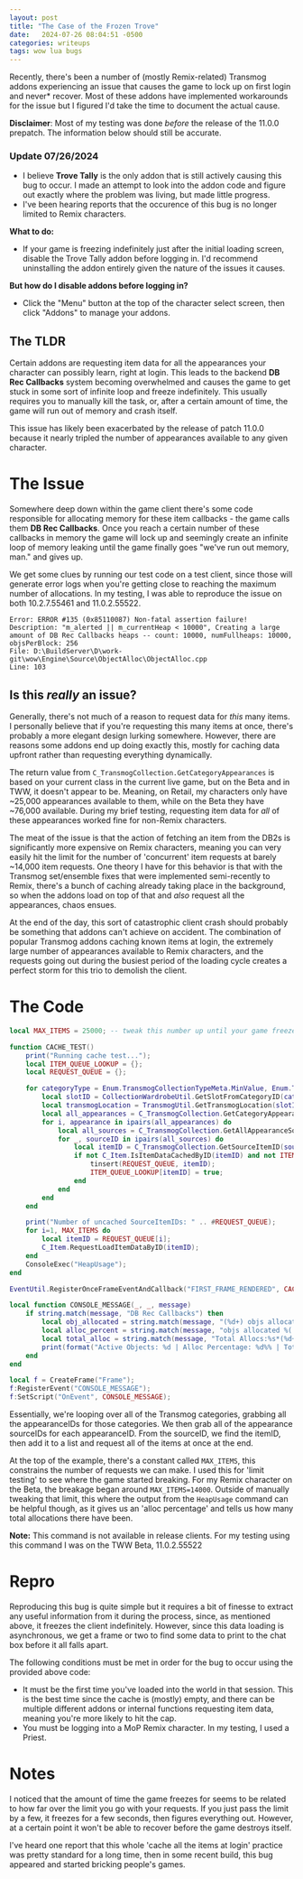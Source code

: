 ```yaml
---
layout: post
title: "The Case of the Frozen Trove"
date:   2024-07-26 08:04:51 -0500
categories: writeups
tags: wow lua bugs
---
```


Recently, there's been a number of (mostly Remix-related) Transmog addons experiencing an issue that causes the game to lock up on first login and never* recover. Most of these addons have implemented workarounds for the issue but I figured I'd take the time to document the actual cause.

**Disclaimer**: Most of my testing was done *before* the release of the 11.0.0 prepatch. The information below should still be accurate.

### Update 07/26/2024
- I believe **Trove Tally** is the only addon that is still actively causing this bug to occur. I made an attempt to look into the addon code and figure out exactly where the problem was living, but made little progress.
- I've been hearing reports that the occurence of this bug is no longer limited to Remix characters.

**What to do:** 
- If your game is freezing indefinitely just after the initial loading screen, disable the Trove Tally addon before logging in. I'd recommend uninstalling the addon entirely given the nature of the issues it causes.

**But how do I disable addons before logging in?**
- Click the "Menu" button at the top of the character select screen, then click "Addons" to manage your addons.

## The TLDR
Certain addons are requesting item data for all the appearances your character can possibly learn, right at login. This leads to the backend **DB Rec Callbacks** system becoming overwhelmed and causes the game to get stuck in some sort of infinite loop and freeze indefinitely. This usually requires you to manually kill the task, or, after a certain amount of time, the game will run out of memory and crash itself.

This issue has likely been exacerbated by the release of patch 11.0.0 because it nearly tripled the number of appearances available to any given character.

# The Issue
Somewhere deep down within the game client there's some code responsible for allocating memory for these item callbacks - the game calls them **DB Rec Callbacks**. Once you reach a certain number of these callbacks in memory the game will lock up and seemingly create an infinite loop of memory leaking until the game finally goes "we've run out memory, man." and gives up.

We get some clues by running our test code on a test client, since those will generate error logs when you're getting close to reaching the maximum number of allocations. In my testing, I was able to reproduce the issue on both 10.2.7.55461 and 11.0.2.55522.

```
Error: ERROR #135 (0x85110087) Non-fatal assertion failure!
Description: "m_alerted || m_currentHeap < 10000", Creating a large amount of DB Rec Callbacks heaps -- count: 10000, numFullheaps: 10000, objsPerBlock: 256
File: D:\BuildServer\D\work-git\wow\Engine\Source\ObjectAlloc\ObjectAlloc.cpp
Line: 103
```

## Is this *really* an issue?
Generally, there's not much of a reason to request data for *this* many items. I personally believe that if you're requesting this many items at once, there's probably a more elegant design lurking somewhere. However, there are reasons some addons end up doing exactly this, mostly for caching data upfront rather than requesting everything dynamically.

The return value from `C_TransmogCollection.GetCategoryAppearances` is based on your current class in the current live game, but on the Beta and in TWW, it doesn't appear to be. Meaning, on Retail, my characters only have ~25,000 appearances available to them, while on the Beta they have ~76,000 available. During my brief testing, requesting item data for *all* of these appearances worked fine for non-Remix characters.

The meat of the issue is that the action of fetching an item from the DB2s is significantly more expensive on Remix characters, meaning you can very easily hit the limit for the number of 'concurrent' item requests at barely ~14,000 item requests. One theory I have for this behavior is that with the Transmog set/ensemble fixes that were implemented semi-recently to Remix, there's a bunch of caching already taking place in the background, so when the addons load on top of that and *also* request all the appearances, chaos ensues.

At the end of the day, this sort of catastrophic client crash should probably be something that addons can't achieve on accident. The combination of popular Transmog addons caching known items at login, the extremely large number of appearances available to Remix characters, and the requests going out during the busiest period of the loading cycle creates a perfect storm for this trio to demolish the client.

# The Code
```lua
local MAX_ITEMS = 25000; -- tweak this number up until your game freezes just after the loading screen ends

function CACHE_TEST()
    print("Running cache test...");
    local ITEM_QUEUE_LOOKUP = {};
    local REQUEST_QUEUE = {};

    for categoryType = Enum.TransmogCollectionTypeMeta.MinValue, Enum.TransmogCollectionTypeMeta.MaxValue do
        local slotID = CollectionWardrobeUtil.GetSlotFromCategoryID(categoryType) or 1;
        local transmogLocation = TransmogUtil.GetTransmogLocation(slotID, Enum.TransmogType.Appearance, Enum.TransmogModification.Main);
        local all_appearances = C_TransmogCollection.GetCategoryAppearances(categoryType, transmogLocation);
        for i, appearance in ipairs(all_appearances) do
            local all_sources = C_TransmogCollection.GetAllAppearanceSources(appearance.visualID);
            for _, sourceID in ipairs(all_sources) do
                local itemID = C_TransmogCollection.GetSourceItemID(sourceID);
                if not C_Item.IsItemDataCachedByID(itemID) and not ITEM_QUEUE_LOOKUP[itemID] then
                    tinsert(REQUEST_QUEUE, itemID);
                    ITEM_QUEUE_LOOKUP[itemID] = true;
                end
            end
        end
    end

    print("Number of uncached SourceItemIDs: " .. #REQUEST_QUEUE);
    for i=1, MAX_ITEMS do
        local itemID = REQUEST_QUEUE[i];
        C_Item.RequestLoadItemDataByID(itemID);
    end
    ConsoleExec("HeapUsage");
end

EventUtil.RegisterOnceFrameEventAndCallback("FIRST_FRAME_RENDERED", CACHE_TEST);

local function CONSOLE_MESSAGE(_, _, message)
    if string.match(message, "DB Rec Callbacks") then
        local obj_allocated = string.match(message, "(%d+) objs allocated");
        local alloc_percent = string.match(message, "objs allocated %( (%d+)");
        local total_alloc = string.match(message, "Total Allocs:%s*(%d+)");
        print(format("Active Objects: %d | Alloc Percentage: %d%% | Total Allocations: %d", obj_allocated, alloc_percent), total_alloc);
    end
end

local f = CreateFrame("Frame");
f:RegisterEvent("CONSOLE_MESSAGE");
f:SetScript("OnEvent", CONSOLE_MESSAGE);
```

Essentially, we're looping over all of the Transmog categories, grabbing all the appearanceIDs for those categories. We then grab all of the appearance sourceIDs for each appearanceID. From the sourceID, we find the itemID, then add it to a list and request all of the items at once at the end.

At the top of the example, there's a constant called `MAX_ITEMS`, this constrains the number of requests we can make. I used this for 'limit testing' to see where the game started breaking. For my Remix character on the Beta, the breakage began around `MAX_ITEMS=14000`. Outside of manually tweaking that limit, this where the output from the `HeapUsage` command can be helpful though, as it gives us an 'alloc percentage' and tells us how many total allocations there have been. 

**Note:** This command is not available in release clients. For my testing using this command I was on the TWW Beta, 11.0.2.55522

# Repro
Reproducing this bug is quite simple but it requires a bit of finesse to extract any useful information from it during the process, since, as mentioned above, it freezes the client indefinitely. However, since this data loading is asynchronous, we get a frame or two to find some data to print to the chat box before it all falls apart.

The following conditions must be met in order for the bug to occur using the provided above code:
- It must be the first time you've loaded into the world in that session. This is the best time since the cache is (mostly) empty, and there can be multiple different addons or internal functions requesting item data, meaning you're more likely to hit the cap.
- You must be logging into a MoP Remix character. In my testing, I used a Priest.

# Notes
I noticed that the amount of time the game freezes for seems to be related to how far over the limit you go with your requests. If you just pass the limit by a few, it freezes for a few seconds, then figures everything out. However, at a certain point it won't be able to recover before the game destroys itself.

I've heard one report that this whole 'cache all the items at login' practice was pretty standard for a long time, then in some recent build, this bug appeared and started bricking people's games.
